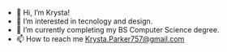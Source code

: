 - 👋 Hi, I’m Krysta!
- 👀 I’m interested in tecnology and design.
- 🌱 I’m currently completing my BS Computer Science degree.
- 📫 How to reach me Krysta.Parker757@gmail.com

<!---
MyNerdChild/MyNerdChild is a ✨ special ✨ repository because its `README.md` (this file) appears on your GitHub profile.
You can click the Preview link to take a look at your changes.
--->

